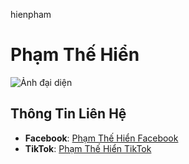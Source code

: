 hienpham
# Phạm Thế Hiển

![Ảnh đại diện](IMG_3465.jpg)

## Thông Tin Liên Hệ
- **Facebook**: [Phạm Thế Hiển Facebook](https://facebook.com/your-facebook-profile)
- **TikTok**: [Phạm Thế Hiển TikTok](https://tiktok.com/@your-tiktok-profile)
